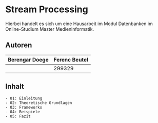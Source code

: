 # Stream Processing
Hierbei handelt es sich um eine Hausarbeit im Modul Datenbanken im Online-Studium Master Medieninformatik. 
## Autoren
| Berengar Doege | Ferenc Beutel |
|---|---|
||299329|
## Inhalt
    - 01: Einleitung
    - 02: Theoretische Grundlagen
    - 03: Frameworks
    - 04: Beispiele
    - 05: Fazit

